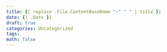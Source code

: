 ```yaml
---
title: {{ replace .File.ContentBaseName "-" " " | title }}
date: {{ .Date }}
draft: true
categories: Uncategorized
tags:
math: false
---
```



